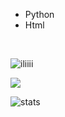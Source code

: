 - Python
- Html
 <br>
 
<img src="https://komarev.com/ghpvc/?username=SwishyW&label=Profile%20views&color=0e75b6&style=flat" alt="iliiii" /> </p>
<img src="https://discord.c99.nl/widget/theme-2/852845185619591168.png">



![stats](https://github-readme-stats.vercel.app/api?username=SwishyW&show_icons=true&theme=graywhite)    

